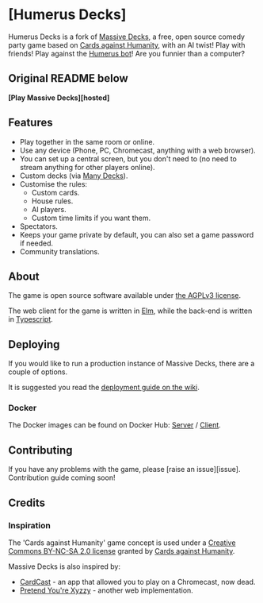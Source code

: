 # [Humerus Decks]

Humerus Decks is a fork of [Massive Decks](https://github.com/lattyware/massivedecks), a free, open source comedy party game based on [Cards against Humanity][cah], with an AI twist! Play with friends!
Play against the [Humerus bot](https://github.com/UTMIST/Humerus)! Are you funnier than a computer?

[cah]: https://cardsagainsthumanity.com/


## Original README below 




**[Play Massive Decks][hosted]**

[cah]: https://cardsagainsthumanity.com/


## Features

 - Play together in the same room or online.
 - Use any device (Phone, PC, Chromecast, anything with a web browser).
 - You can set up a central screen, but you don't need to (no need to stream anything for other players online).
 - Custom decks (via [Many Decks][many-decks]).
 - Customise the rules:
   - Custom cards.
   - House rules.
   - AI players.
   - Custom time limits if you want them.
 - Spectators.
 - Keeps your game private by default, you can also set a game password if needed.
 - Community translations.

[many-decks]: https://decks.rereadgames.com/

## About

The game is open source software available under [the AGPLv3 license](LICENSE).

The web client for the game is written in [Elm][elm], while the back-end is written in [Typescript][typescript].

[elm]: https://elm-lang.org/
[typescript]: https://www.typescriptlang.org/

## Deploying

If you would like to run a production instance of Massive Decks, there are a couple of options.

It is suggested you read the [deployment guide on the wiki][deployment-guide].

[deployment-guide]: https://github.com/Lattyware/massivedecks/wiki/Deploying

### Docker

The Docker images can be found on Docker Hub: [Server](https://hub.docker.com/r/massivedecks/server) / [Client](https://hub.docker.com/r/massivedecks/client).

## Contributing

If you have any problems with the game, please [raise an issue][issue]. 
Contribution guide coming soon!

## Credits


### Inspiration

The 'Cards against Humanity' game concept is used under a [Creative Commons BY-NC-SA 2.0 license][cah-license] granted
by [Cards against Humanity][cah].

[cah-license]: https://creativecommons.org/licenses/by-nc-sa/2.0/

Massive Decks is also inspired by:
* [CardCast][cardcast] - an app that allowed you to play on a Chromecast, now dead.
* [Pretend You're Xyzzy][xyzzy] - another web implementation.

[cardcast]: https://www.cardcastgame.com/
[xyzzy]: http://pretendyoure.xyz/zy/
